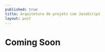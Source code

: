 ```yaml
---
published: true
title: Arquitetura de projeto com JavaScript
layout: post
---
```

# Coming Soon